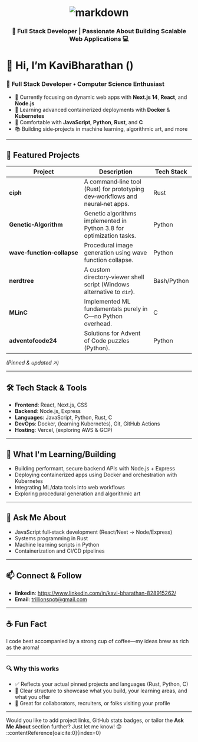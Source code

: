<h1 align="center">
  <img src="https://readme-typing-svg.herokuapp.com?font=Roboto+Mono&size=25&pause=1000&center=true&vCenter=true&width=500&lines=Hi+I'm+KAVIBHARATHAN;Full+Stack+Developer" alt="markdown" />
</h1>

<h3 align="center">
  <strong>🚀 Full Stack Developer | Passionate About Building Scalable Web Applications 💻</strong>
</h3>


# 👋 Hi, I’m KaviBharathan ()

### 🎯 Full Stack Developer • Computer Science Enthusiast

- 🔭 Currently focusing on dynamic web apps with **Next.js 14**, **React**, and **Node.js**
- 🌱 Learning advanced containerized deployments with **Docker** & **Kubernetes**
- 🧠 Comfortable with **JavaScript**, **Python**, **Rust**, and **C**
- 📚 Building side‐projects in machine learning, algorithmic art, and more

---

## 🚀 Featured Projects

| Project | Description | Tech Stack |
|--------|-------------|------------|
| **ciph** | A command‑line tool (Rust) for prototyping dev‐workflows and neural‑net apps. | Rust |
| **Genetic‑Algorithm** | Genetic algorithms implemented in Python 3.8 for optimization tasks. | Python |
| **wave‑function‑collapse** | Procedural image generation using wave function collapse. | Python |
| **nerdtree** | A custom directory‑viewer shell script (Windows alternative to `dir`). | Bash/Python |
| **MLinC** | Implemented ML fundamentals purely in C—no Python overhead. | C |
| **adventofcode24** | Solutions for Advent of Code puzzles (Python). | Python |

*(Pinned & updated ↗️)*


---





## 🛠️ Tech Stack & Tools

- **Frontend**: React, Next.js, CSS
- **Backend**: Node.js, Express
- **Languages**: JavaScript, Python, Rust, C
- **DevOps**: Docker, (learning Kubernetes), Git, GitHub Actions
- **Hosting**: Vercel, (exploring AWS & GCP)

---

## 🧭 What I'm Learning/Building

- Building performant, secure backend APIs with Node.js + Express
- Deploying containerized apps using Docker and orchestration with Kubernetes
- Integrating ML/data tools into web workflows
- Exploring procedural generation and algorithmic art

---

## 💬 Ask Me About

- JavaScript full‑stack development (React/Next → Node/Express)
- Systems programming in Rust
- Machine learning scripts in Python
- Containerization and CI/CD pipelines

---

## 📫 Connect & Follow

- **linkedin**: https://www.linkedin.com/in/kavi-bharathan-828915262/
- **Email**: trillionspot@gmail.com

---

## ☕ Fun Fact

I code best accompanied by a strong cup of coffee—my ideas brew as rich as the aroma!

---

### 🔍 Why this works

- ✅ Reflects your actual pinned projects and languages (Rust, Python, C)
- 🧩 Clear structure to showcase what you build, your learning areas, and what you offer
- 🤝 Great for collaborators, recruiters, or folks visiting your profile

---

Would you like to add project links, GitHub stats badges, or tailor the **Ask Me About** section further? Just let me know! 😊
::contentReference[oaicite:0]{index=0}

